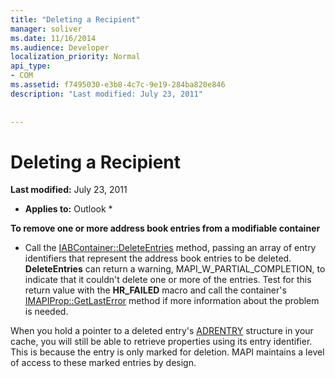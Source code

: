 ```yaml
---
title: "Deleting a Recipient"
manager: soliver
ms.date: 11/16/2014
ms.audience: Developer
localization_priority: Normal
api_type:
- COM
ms.assetid: f7495030-e3b8-4c7c-9e19-284ba820e846
description: "Last modified: July 23, 2011"
 
 
---
```


# Deleting a Recipient

 **Last modified:** July 23, 2011 
  
 * **Applies to:** Outlook * 
  
 **To remove one or more address book entries from a modifiable container**
  
- Call the [IABContainer::DeleteEntries](iabcontainer-deleteentries.md) method, passing an array of entry identifiers that represent the address book entries to be deleted. **DeleteEntries** can return a warning, MAPI_W_PARTIAL_COMPLETION, to indicate that it couldn't delete one or more of the entries. Test for this return value with the **HR_FAILED** macro and call the container's [IMAPIProp::GetLastError](imapiprop-getlasterror.md) method if more information about the problem is needed. 
    
When you hold a pointer to a deleted entry's [ADRENTRY](adrentry.md) structure in your cache, you will still be able to retrieve properties using its entry identifier. This is because the entry is only marked for deletion. MAPI maintains a level of access to these marked entries by design. 
  

